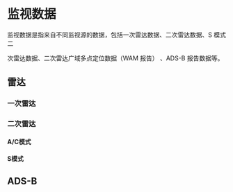 
# 监视数据
监视数据是指来自不同监视源的数据，包括一次雷达数据、二次雷达数据、S 模式二

次雷达数据、二次雷达广域多点定位数据（WAM 报告） 、ADS-B 报告数据等。
## 雷达
### 一次雷达
### 二次雷达
#### A/C模式
#### S模式

## ADS-B